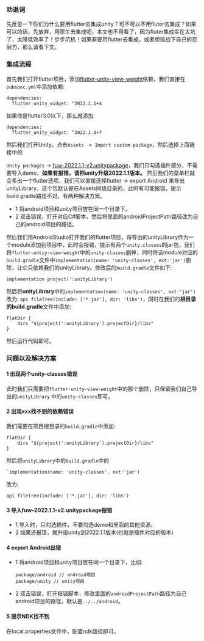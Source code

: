 ### 劝退词

先反思一下你们为什么要用flutter去集成unity？可不可以不用fluter去集成？如果可以的话，先放弃，用原生去集成吧，本文也不用看了，因为fluter集成实在太坑了，太降低效率了！步步坑机！如果非要用flutter去集成，或者想挑战下自己的忍耐力，那么请看下文。

### 集成流程

首先我们打开flutter项目，添加[flutter-unity-view-weight](https://github.com/juicycleff/flutter-unity-view-widget)依赖，我们直接在`pubspec.yml`中添加依赖:

```
dependencies:
  flutter_unity_widget: ^2022.1.1+4
```

如果你是flutter3.0以下，那么就添加:

```
dependencies:
  flutter_unity_widget: ^2022.1.0+7
```

然后我们打开Unity，点击`Assets -> Import custom package`，然后选择上面链接中的

`Unity packages` -> [fuw-2022.1.1-v2.unitypackage](https://github.com/juicycleff/flutter-unity-view-widget/blob/master/unitypackages/fuw-2022.1.1-v2.unitypackage)，我们只勾选插件部分，不需要导入demo，**如果有报错，请把unity升级2022.1.1版本。** 然后我们的菜单栏就会多出一个flutter选项，我们可以直接选择flutter -> export Android 来导出unityLibrary，这个包默认是在Assets同级目录的，此时有可能报错，提示build.gradle路径不对，有两种解决方案。

-   1 将android项目和unity项目放在同一个目录下。
-   2 双击错误，打开对应C#脚本，然后将里面的androidProjectPath路径改为自己的android项目的路径。

然后我们用AndroidStudio打开我们的flutter项目，将导出的unityLibrary作为一个module添加到项目中，此时会报错，提示有两个`unity.classes`的jar包，我们将`flutter-untiy-view-weight`中的`unity-classes`删掉，同时将该module对应的`build.gradle`文件中`implementation(name: 'unity-classes', ext:'jar')`删除，让它只依赖我们的unityLibrary。修改后的`build.gradle`文件如下:

```
implementation project(':unityLibrary')
```

然后将**unityLibrary**中的`implementation(name: 'unity-classes', ext:'jar')`改为: `api fileTree(include: ['*.jar'], dir: 'libs')`，同时在我们的**根目录的build.gradle**文件中添加:

```
flatDir {
    dirs "${project(':unityLibrary').projectDir}/libs"
}
```

然后运行代码即可。

### 问题以及解决方案

#### 1 出现两个unity-classes错误

此时我们只需要把`flutter-unity-view-weight`中的那个删除，只保留我们自己导出的`unityLibrary` 中的`unity-classes`即可。

#### 2 出现xxx找不到的依赖错误

我们需要在项目根目录的`build.gradle`中添加:

```
flatDir {
    dirs "${project(':unityLibrary').projectDir}/libs"
}
```

然后将`unityLibrary`中的`build.gradle`中的

```
`implementation(name: 'unity-classes', ext:'jar')
```

改为:

```
api fileTree(include: ['*.jar'], dir: 'libs')
```

#### 3 导入fuw-2022.1.1-v2.unitypackage报错

-   1 导入时，只勾选插件，不要勾选demo和里面的其他资源。
-   2 如果还报错，就升级unity到2022.1.1版本(也就是插件对应的版本)

#### 4 export Android出错

-   1 将android项目和unity项目放在同一个目录下，比如:

    ```
    package/android // android项目
    package/unity // unity项目
    ```

-   2 双击错误，打开报错脚本，修改里面的`androidProjectPath`路径为自己android项目的路径，默认是`../../android`。

#### 5 提示NDK找不到

在local.properties文件中，配置ndk路径即可。
